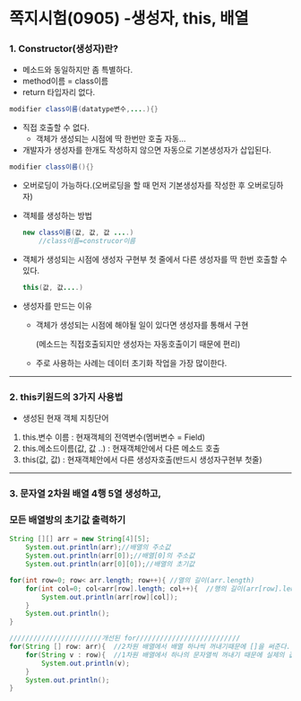 # 쪽지시험(0905) -생성자, this, 배열

### 1. Constructor(생성자)란?

- 메소드와 동일하지만 좀 특별하다.
- method이름 = class이름
- return 타입자리 없다.

```java
modifier class이름(datatype변수,....){}
```

- 직접 호출할 수 없다.
  - 객체가 생성되는 시점에 딱 한번만 호출 자동...
- 개발자가 생성자를 한개도 작성하지 않으면 자동으로 기본생성자가 삽입된다.

```java
modifier class이름(){}
```

- 오버로딩이 가능하다.(오버로딩을 할 때 먼저 기본생성자를 작성한 후 오버로딩하자)

- 객체를 생성하는 방법

  ```java
  new class이름(값, 값, 값 ....)
      //class이름=construcor이름
  ```

- 객체가 생성되는 시점에 생성자 구현부 첫 줄에서 다른 생성자를 딱 한번 호출할 수 있다.

  ```java
  this(값, 값....)
  ```

- 생성자를 만드는 이유

  - 객체가 생성되는 시점에 해야될 일이 있다면 생성자를 통해서 구현

    (메소드는 직접호출되지만 생성자는 자동호출이기 때문에 편리)

  - 주로 사용하는 사례는 데이터 초기화 작업을 가장 많이한다.

<hr>

### 2. this키원드의 3가지 사용법

- 생성된 현재 객체 지칭단어

1.  this.변수 이름 : 현재객체의 전역변수(멤버변수 = Field)
2.  this.메소드이름(값, 값 ..) : 현재객체안에서 다른 메소드 호출
3.  this(값, 값) : 현재객체안에서 다른 생성자호출(반드시 생성자구현부 첫줄)

<hr>

### 3. 문자열 2차원 배열 4행 5열 생성하고, 

###     모든 배열방의 초기값 출력하기

```java
String [][] arr = new String[4][5];
	System.out.println(arr);//배열의 주소값
	System.out.println(arr[0]);//배열[0]의 주소값
	System.out.println(arr[0][0]);//배열의 초기값

for(int row=0; row< arr.length; row++){ //열의 길이(arr.length)
    for(int col=0; col<arr[row].length; col++){  //행의 길이(arr[row].length)
        System.out.println(arr[row][col]);
    }
    System.out.println();
}

///////////////////////개선된 for//////////////////////////
for(String [] row: arr){  //2차원 배열에서 배열 하나씩 꺼내기때문에 []을 써준다.
    for(String v : row){  //1차원 배열에서 하나의 문자열씩 꺼내기 때문에 실제의 값을 							 꺼내서 배열형태가 아님
        System.out.println(v);        
    }
    System.out.println();
}
```

